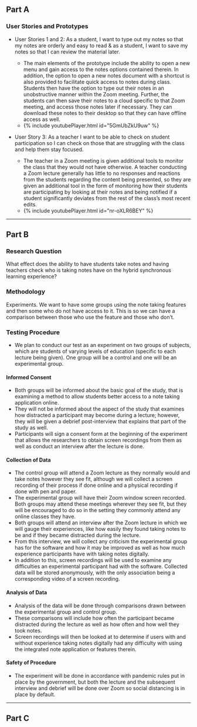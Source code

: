 ## Part A

### User Stories and Prototypes

* User Stories 1 and 2: As a student, I want to type out my notes so that my notes are orderly and easy to read & as a student, I want to save my notes so that I can review the material later.

     - The main elements of the prototype include the ability to open a new menu and gain access to the notes options contained therein. In addition, the option to open a new notes document with a shortcut is also provided to facilitate quick access to notes during class.  Students then have the option to type out their notes in an unobstructive manner within the Zoom meeting. Further, the students can then save their notes to a cloud specific to that Zoom meeting, and access those notes later if necessary. They can download these notes to their desktop so that they can have offline access as well.
     - {% include youtubePlayer.html id="5GmUbZkU9uw" %}

* User Story 3: As a teacher I want to be able to check on student participation so I can check on those that are struggling with the class and help them stay focused.

     - The teacher in a Zoom meeting is given additional tools to monitor the class that they would not have otherwise. A teacher conducting a Zoom lecture generally has little to no responses and reactions from the students regarding the content being presented, so they are given an additional tool in the form of monitoring how their students are participating by looking at their notes and being notified if a student significantly deviates from the rest of the class’s most recent edits.
     - {% include youtubePlayer.html id="nr-oXLR6BEY" %}

-----------------------------------------------------------------------------------------------------------------------------------------------------------------------------------

## Part B

### Research Question

What effect does the ability to have students take notes and having teachers check who is taking notes have on the hybrid synchronous learning experience?

### Methodology

Experiments. We want to have some groups using the note taking features and then some who do not have access to it. This is so we can have a comparison between those who use the feature and those who don’t.

### Testing Procedure

* We plan to conduct our test as an experiment on two groups of subjects, which are students of varying levels of education (specific to each lecture being given). One group will be a control and one will be an experimental group. 

#### Informed Consent

* Both groups will be informed about the basic goal of the study, that is examining a method to allow students better access to a note taking application online. 
* They will not be informed about the aspect of the study that examines how distracted a participant may become during a lecture; however, they will be given a debrief post-interview that explains that part of the study as well. 
* Participants will sign a consent form at the beginning of the experiment that allows the researchers to obtain screen recordings from them as well as conduct an interview after the lecture is done.

#### Collection of Data

* The control group will attend a Zoom lecture as they normally would and take notes however they see fit, although we will collect a screen recording of their process if done online and a physical recording if done with pen and paper. 
* The experimental group will have their Zoom window screen recorded. Both groups may attend these meetings wherever they see fit, but they will be encouraged to do so in the setting they commonly attend any online classes they have. 
* Both groups will attend an interview after the Zoom lecture in which we will gauge their experiences, like how easily they found taking notes to be and if they became distracted during the lecture. 
* From this interview, we will collect any criticism the experimental group has for the software and how it may be improved as well as how much experience participants have with taking notes digitally. 
* In addition to this, screen recordings will be used to examine any difficulties an experimental participant had with the software. Collected data will be stored anonymously, with the only association being a corresponding video of a screen recording.

#### Analysis of Data

* Analysis of the data will be done through comparisons drawn between the experimental group and control group. 
* These comparisons will include how often the participant became distracted during the lecture as well as how often and how well they took notes. 
* Screen recordings will then be looked at to determine if users with and without experience taking notes digitally had any difficulty with using the integrated note application or features therein.

#### Safety of Procedure

* The experiment will be done in accordance with pandemic rules put in place by the government, but both the lecture and the subsequent interview and debrief will be done over Zoom so social distancing is in place by default.


---------------------------------------------------------------------------------------------------------------------------------------------------------------------------------

## Part C

